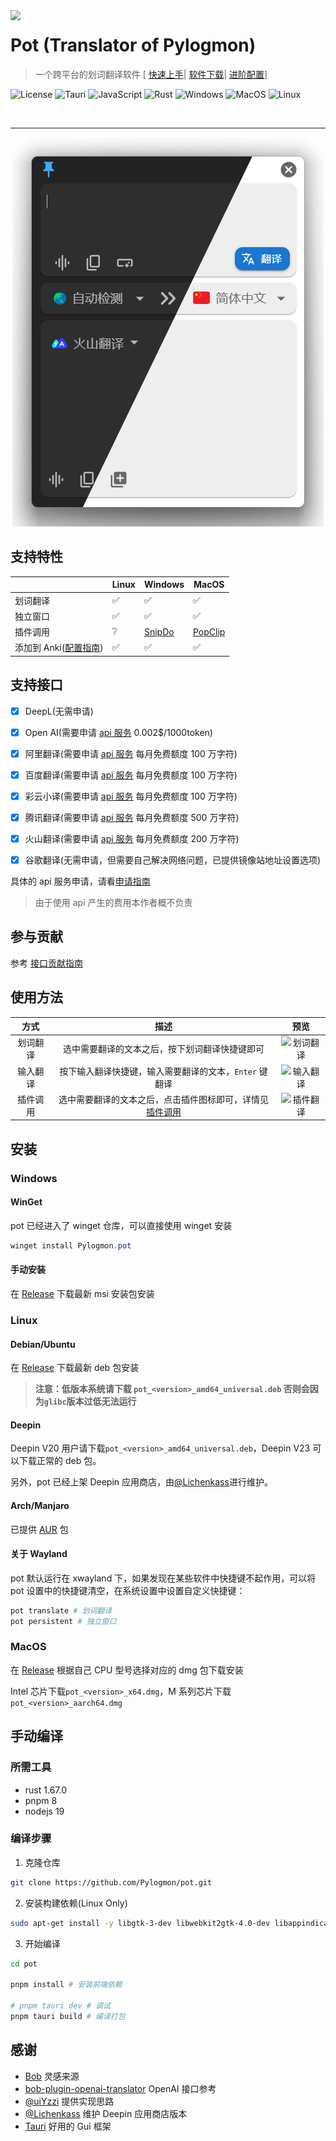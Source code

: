 <img width="150px" src="https://cdn.staticaly.com/gh/Pylogmon/pot/master/public/icon.png" align="left"/>

# Pot (Translator of Pylogmon)

> 一个跨平台的划词翻译软件 [
> [快速上手](https://pot.pylogmon.cn/guide/)|
> [软件下载](https://github.com/Pylogmon/pot/releases)|
> [进阶配置](https://pot.pylogmon.cn/guide/config.html)]

![License](https://img.shields.io/github/license/Pylogmon/pot.svg)
![Tauri](https://img.shields.io/badge/Tauri-1.2.4-blue?logo=tauri)
![JavaScript](https://img.shields.io/badge/-JavaScript-yellow?logo=javascript&logoColor=white)
![Rust](https://img.shields.io/badge/-Rust-orange?logo=rust&logoColor=white)
![Windows](https://img.shields.io/badge/-Windows-blue?logo=windows&logoColor=white)
![MacOS](https://img.shields.io/badge/-macOS-red?&logo=apple&logoColor=white)
![Linux](https://img.shields.io/badge/-Linux-yellow?logo=linux&logoColor=white)

<br/>
<hr/>
<div align="center">
    <img src="asset/example.png"/>
</div>

## 支持特性

|                                                                         | Linux | Windows                                                            | MacOS                                                              |
| ----------------------------------------------------------------------- | ----- | ------------------------------------------------------------------ | ------------------------------------------------------------------ |
| 划词翻译                                                                | ✅    | ✅                                                                 | ✅                                                                 |
| 独立窗口                                                                | ✅    | ✅                                                                 | ✅                                                                 |
| 插件调用                                                                | ❔    | [SnipDo](https://pot.pylogmon.cn/guide/config.html#snipdo-windows) | [PopClip](https://pot.pylogmon.cn/guide/config.html#popclip-macos) |
| 添加到 Anki([配置指南](https://pot.pylogmon.cn/guide/config.html#anki)) | ✅    | ✅                                                                 | ✅                                                                 |

## 支持接口

-  [x] DeepL(无需申请)

-  [x] Open AI(需要申请 [api 服务](https://pot.pylogmon.cn/guide/api/) 0.002$/1000token)

-  [x] 阿里翻译(需要申请 [api 服务](https://pot.pylogmon.cn/guide/api/) 每月免费额度 100 万字符)

-  [x] 百度翻译(需要申请 [api 服务](https://pot.pylogmon.cn/guide/api/) 每月免费额度 100 万字符)

-  [x] 彩云小译(需要申请 [api 服务](https://pot.pylogmon.cn/guide/api/) 每月免费额度 100 万字符)

-  [x] 腾讯翻译(需要申请 [api 服务](https://pot.pylogmon.cn/guide/api/) 每月免费额度 500 万字符)

-  [x] 火山翻译(需要申请 [api 服务](https://pot.pylogmon.cn/guide/api/) 每月免费额度 200 万字符)

-  [x] 谷歌翻译(无需申请，但需要自己解决网络问题，已提供镜像站地址设置选项)

具体的 api 服务申请，请看[申请指南](https://pot.pylogmon.cn/guide/api/)

> 由于使用 api 产生的费用本作者概不负责

## 参与贡献

参考 [接口贡献指南](./CONTRIBUTING.md)

## 使用方法

|   方式   |                                                                    描述                                                                     |                                       预览                                       |
| :------: | :-----------------------------------------------------------------------------------------------------------------------------------------: | :------------------------------------------------------------------------------: |
| 划词翻译 |                                               选中需要翻译的文本之后，按下划词翻译快捷键即可                                                | ![划词翻译](https://cdn.staticaly.com/gh/Pylogmon/pot/master/asset/example1.gif) |
| 输入翻译 |                                           按下输入翻译快捷键，输入需要翻译的文本，`Enter` 键翻译                                            | ![输入翻译](https://cdn.staticaly.com/gh/Pylogmon/pot/master/asset/example2.gif) |
| 插件调用 | 选中需要翻译的文本之后，点击插件图标即可，详情见 [插件调用](https://pot.pylogmon.cn/guide/config.html#%E6%8F%92%E4%BB%B6%E8%B0%83%E7%94%A8) | ![插件翻译](https://cdn.staticaly.com/gh/Pylogmon/pot/master/asset/example3.gif) |

## 安装

### Windows

#### WinGet

pot 已经进入了 winget 仓库，可以直接使用 winget 安装

```powershell
winget install Pylogmon.pot
```

#### 手动安装

在 [Release](https://github.com/Pylogmon/pot/releases) 下载最新 msi 安装包安装

### Linux

#### Debian/Ubuntu

在 [Release](https://github.com/Pylogmon/pot/releases) 下载最新 deb 包安装

> **注意：低版本系统请下载 `pot_<version>_amd64_universal.deb` 否则会因为`glibc`版本过低无法运行**

#### Deepin

Deepin V20 用户请下载`pot_<version>_amd64_universal.deb`，Deepin V23 可以下载正常的 deb 包。

另外，pot 已经上架 Deepin 应用商店，由[@Lichenkass](https://github.com/Lichenkass)进行维护。

#### Arch/Manjaro

已提供 [AUR](https://aur.archlinux.org/packages?O=0&K=pot-translation) 包

#### 关于 Wayland

pot 默认运行在 xwayland 下，如果发现在某些软件中快捷键不起作用，可以将 pot 设置中的快捷键清空，在系统设置中设置自定义快捷键：

```bash
pot translate # 划词翻译
pot persistent # 独立窗口
```

### MacOS

在 [Release](https://github.com/Pylogmon/pot/releases) 根据自己 CPU 型号选择对应的 dmg 包下载安装

Intel 芯片下载`pot_<version>_x64.dmg`，M 系列芯片下载`pot_<version>_aarch64.dmg`

## 手动编译

### 所需工具

-   rust 1.67.0
-   pnpm 8
-   nodejs 19

### 编译步骤

1. 克隆仓库

```bash
git clone https://github.com/Pylogmon/pot.git
```

2. 安装构建依赖(Linux Only)

```bash
sudo apt-get install -y libgtk-3-dev libwebkit2gtk-4.0-dev libappindicator3-dev librsvg2-dev patchelf
```

3. 开始编译

```bash
cd pot

pnpm install # 安装前端依赖

# pnpm tauri dev # 调试
pnpm tauri build # 编译打包
```

## 感谢

-   [Bob](https://github.com/ripperhe/Bob) 灵感来源
-   [bob-plugin-openai-translator](https://github.com/yetone/bob-plugin-openai-translator) OpenAI 接口参考
-   [@uiYzzi](https://github.com/uiYzzi) 提供实现思路
-   [@Lichenkass](https://github.com/Lichenkass) 维护 Deepin 应用商店版本
-   [Tauri](https://github.com/tauri-apps/tauri) 好用的 Gui 框架
